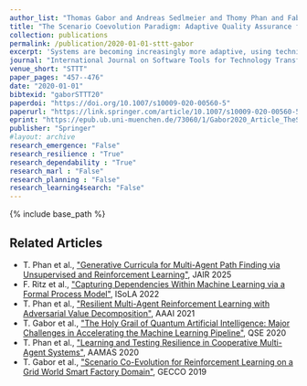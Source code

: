 ```yaml
---
author_list: "Thomas Gabor and Andreas Sedlmeier and Thomy Phan and Fabian Ritz and Marie Kiermeier and Lenz Belzner and Bernhard Kempter and Cornel Klein and Horst Sauer and Reiner Schmid and Jan Wieghardt and Marc Zeller and Claudia Linnhoff-Popien"
title: "The Scenario Coevolution Paradigm: Adaptive Quality Assurance for Adaptive Systems"
collection: publications
permalink: /publication/2020-01-01-sttt-gabor
excerpt: 'Systems are becoming increasingly more adaptive, using techniques like machine learning to enhance their behavior on their own rather than only through human developers programming them. We analyze the impact the advent of these new techniques has on the discipline of rigorous software engineering, especially on the issue of quality assurance. To this end, we provide a general description of the processes related to machine learning and embed them into a formal framework for the analysis of adaptivity, recognizing that to test an adaptive system a new approach to adaptive testing is necessary. We introduce scenario coevolution as a design pattern describing how system and test can work as antagonists in the process of software evolution. While the general pattern applies to large-scale processes (including human developers further augmenting the system), we show all techniques on a smaller-scale example of an agent navigating a simple smart factory. We point out new aspects in software engineering for adaptive systems that may be tackled naturally using scenario coevolution. This work is a substantially extended take on Gabor et al. (International symposium on leveraging applications of formal methods, Springer, pp 137–154, 2018)'
journal: "International Journal on Software Tools for Technology Transfer"
venue_short: "STTT"
paper_pages: "457--476"
date: "2020-01-01"
bibtexid: "gaborSTTT20"
paperdoi: "https://doi.org/10.1007/s10009-020-00560-5"
paperurl: "https://link.springer.com/article/10.1007/s10009-020-00560-5"
eprint: "https://epub.ub.uni-muenchen.de/73060/1/Gabor2020_Article_TheScenarioCoevolutionParadigm.pdf"
publisher: "Springer"
#layout: archive
research_emergence: "False"
research_resilience : "True"
research_dependability : "True"
research_marl : "False"
research_planning : "False"
research_learning4search: "False"
---
```


{% include base_path %}

## Related Articles
- T. Phan et al., ["Generative Curricula for Multi-Agent Path Finding via Unsupervised and Reinforcement Learning"](https://thomyphan.github.io/publication/2025-04-01-jair-phan), JAIR 2025
- F. Ritz et al., ["Capturing Dependencies Within Machine Learning via a Formal Process Model"](https://thomyphan.github.io/publication/2022-10-01-isola-ritz), ISoLA 2022
- T. Phan et al., ["Resilient Multi-Agent Reinforcement Learning with Adversarial Value Decomposition"](https://thomyphan.github.io/publication/2021-02-01-aaai-phan), AAAI 2021
- T. Gabor et al., ["The Holy Grail of Quantum Artificial Intelligence: Major Challenges in Accelerating the Machine Learning Pipeline"](https://thomyphan.github.io/publication/2020-08-01-qse-gabor), QSE 2020
- T. Phan et al., ["Learning and Testing Resilience in Cooperative Multi-Agent Systems"](https://thomyphan.github.io/publication/2020-05-01-aamas-phan), AAMAS 2020
- T. Gabor et al., ["Scenario Co-Evolution for Reinforcement Learning on a Grid World Smart Factory Domain"](https://thomyphan.github.io/publication/2020-06-01-gecco-gabor), GECCO 2019
